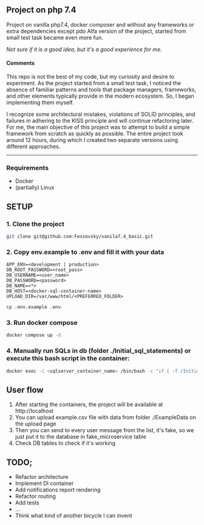 ## Project on php 7.4 
Project on vanilla php7.4, docker composer and without any frameworks or extra dependencies except pdo
Alfa version of the project, started from small test task became even more fun.

*Not sure if it is a good idea, but it's a good experience for me.*

#### Comments
This repo is not the best of my code, but my curiosity and desire to experiment.
As the project started from a small test task, I noticed the absence of familiar patterns and tools that package managers, 
frameworks, and other elements typically provide in the modern ecosystem. So, I began implementing them myself.

I recognize some architectural mistakes, violations of SOLID principles, and failures in adhering to the KISS principle and 
will continue refactoring later.
For me, the main objective of this project was to attempt to build a simple framework from scratch as quickly as possible.
The entire project took around 12 hours, during which I created two separate versions using different approaches.
___
### Requirements
- Docker
- (partially) Linux
## SETUP
### 1. Clone the project
```bash
git clone git@github.com:Fessovsky/vanila7.4_basic.git
```

### 2. Copy env.example to .env and fill it with your data
```text
APP_ENV=<development | production>
DB_ROOT_PASSWORD=<root_pass>
DB_USERNAME=<user_name>
DB_PASSWORD=<password>
DB_NAME=<*>
DB_HOST=<docker-sql-container-name>
UPLOAD_DIR=/var/www/html/<PREFERRED_FOLDER>
```
```bash
cp .env.example .env
```

### 3. Run docker compose
```bash
docker compose up -d
```
### 4. Manually run SQLs in db (folder ./Initial_sql_statements) or execute this bash script in the container: 
```bash
docker exec -i <sqlserver_container_name> /bin/bash -c "if [ -f /Initial_sql_statements/' run-sql.sh' ]; then /bin/bash /Initial_sql_statements/' run-sql.sh'; elif [ -f /Initial_sql_statements/run-sql.sh ]; then /bin/bash /Initial_sql_statements/run-sql.sh; else echo 'No valid SQL script found'; fi"
```

## User flow
1. After starting the containers, the project will be available at http://localhost
2. You can upload example.csv file with data from folder ./ExampleData on the upload page
3. Then you can send to every user message from the list, 
   it's fake, so we just put it to the database in fake_microservice table
4. Check DB tables to check if it's working

## TODO;
- Refactor architecture
- Implement DI container
- Add notifications report rendering
- Refactor routing
- Add tests
- ...
- Think what kind of another bicycle I can invent